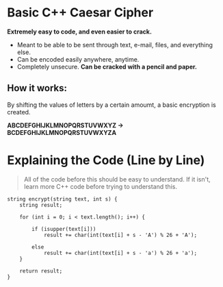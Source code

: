 # Basic C++ Caesar Cipher
**Extremely easy to code, and even easier to crack.**
- Meant to be able to be sent through text, e-mail, files, and everything else.
- Can be encoded easily anywhere, anytime.
- Completely unsecure. **Can be cracked with a pencil and paper.**
## How it works:
By shifting the values of letters by a certain amoumt, a basic encryption is created.

**ABCDEFGHIJKLMNOPQRSTUVWXYZ → BCDEFGHIJKLMNOPQRSTUVWXYZA**
# Explaining the Code (Line by Line)
> All of the code before this should be easy to understand. If it isn't, learn more C++ code before trying to understand this.
```
string encrypt(string text, int s) {
    string result;

    for (int i = 0; i < text.length(); i++) {

        if (isupper(text[i]))
            result += char(int(text[i] + s - 'A') % 26 + 'A');

        else
            result += char(int(text[i] + s - 'a') % 26 + 'a');
    }

    return result;
}
```
